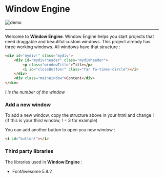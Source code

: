 # Window Engine

![demo](https://github.com/GStaehler/Window_Engine/blob/master/demo.JPG)

---

Welcome to **Window Engine**. Window Engine helps you start projects that need 
draggable and beautiful custom windows. This project already has three working windows.
All windows have that structure :

```html
<div id="mydiv!" class="mydiv">
	<div id="mydiv!header" class="mydivheader">
		<p class="windowTitle">Title</p>
		<i id="closeButton!" class="far fa-times-circle"></i>
	</div>
	<div class="mainWindow">Content</div>
</div>
```
*! is the number of the window*

### Add a new window

To add a new window, copy the structure above in your html and change ! (if this is your third window, ! = 3 for example)

You can add another button to open you new window :

```html
<i id="button!"></i>
```

### Third party libraries

The libraries used in **Window Engine** :
- FontAwesome 5.8.2